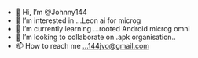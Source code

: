 - 👋 Hi, I’m @Johnny144
- 👀 I’m interested in ...Leon ai for microg
- 🌱 I’m currently learning ...rooted Android microg omni
- 💞️ I’m looking to collaborate on .apk organisation..
- 📫 How to reach me ...144jvo@gmail.com

<!---
Johnny144/Johnny144 is a ✨ special ✨ repository because its `README.md` (this file) appears on your GitHub profile.
You can click the Preview link to take a look at your changes.
--->
